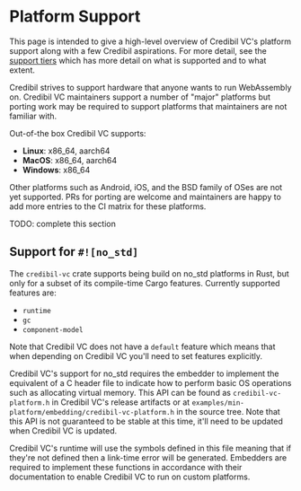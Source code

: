 # Platform Support

This page is intended to give a high-level overview of Credibil VC's platform support along
with a few Credibil aspirations. For more detail, see the [support tiers](./support-tiers.md)
which has more detail on what is supported and to what extent.

Credibil strives to support hardware that anyone wants to run WebAssembly on. Credibil VC
maintainers support a number of "major" platforms but porting work may be required
to support platforms that maintainers are not familiar with. 

Out-of-the box Credibil VC supports:

* **Linux**: x86\_64, aarch64
* **MacOS**: x86\_64, aarch64
* **Windows**: x86\_64

Other platforms such as Android, iOS, and the BSD family of OSes are not yet supported. 
PRs for porting are welcome and maintainers are happy to add more entries to the CI 
matrix for these platforms.

<div class="hidden">

TODO: complete this section

## Support for `#![no_std]`

The `credibil-vc` crate supports being build on no\_std platforms in Rust, but
only for a subset of its compile-time Cargo features. Currently supported features 
are:

* `runtime`
* `gc`
* `component-model`

Note that Credibil VC does not have a `default` feature which means that when depending on
Credibil VC you'll need to set features explicitly.

Credibil VC's support for no\_std requires the embedder to implement the equivalent of a C 
header file to indicate how to perform basic OS operations such as allocating virtual 
memory. This API can be found as `credibil-vc-platform.h` in Credibil VC's release artifacts or at
`examples/min-platform/embedding/credibil-vc-platform.h` in the source tree. Note that this 
API is not guaranteed to be stable at this time, it'll need to be updated when Credibil VC 
is updated.

Credibil VC's runtime will use the symbols defined in this file meaning that if they're not
defined then a link-time error will be generated. Embedders are required to implement 
these functions in accordance with their documentation to enable Credibil VC to run on custom
platforms.
</div>